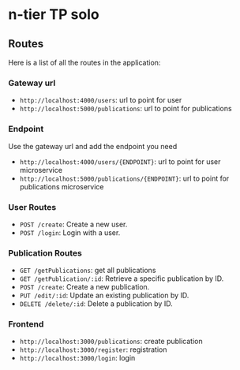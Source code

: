 # n-tier TP solo

## Routes

Here is a list of all the routes in the application:

### Gateway url

- `http://localhost:4000/users`: url to point for user
- `http://localhost:5000/publications`: url to point for publications

### Endpoint

Use the gateway url and add the endpoint you need

- `http://localhost:4000/users/{ENDPOINT}`: url to point for user microservice
- `http://localhost:5000/publications/{ENDPOINT}`: url to point for publications microservice


### User Routes

- `POST /create`: Create a new user.
- `POST /login`: Login with a user.


### Publication Routes

- `GET /getPublications`: get all publications
- `GET /getPublication/:id`: Retrieve a specific publication by ID.
- `POST /create`: Create a new publication.
- `PUT /edit/:id`: Update an existing publication by ID.
- `DELETE /delete/:id`: Delete a publication by ID.

### Frontend

- `http://localhost:3000/publications`: create publication
- `http://localhost:3000/register`: registration
- `http://localhost:3000/login`: login

